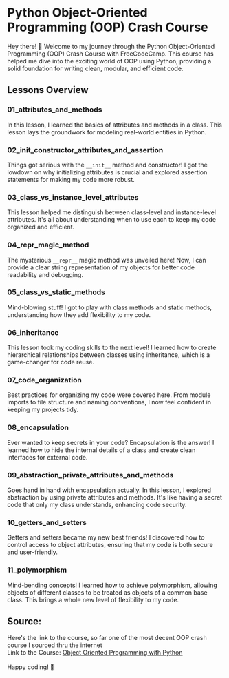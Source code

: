 # Python Object-Oriented Programming (OOP) Crash Course

Hey there! 👋 Welcome to my journey through the Python Object-Oriented Programming (OOP) Crash Course with FreeCodeCamp. 
This course has helped me dive into the exciting world of OOP using Python, 
providing a solid foundation for writing clean, modular, and efficient code.

## Lessons Overview

### 01_attributes_and_methods
In this lesson, I learned the basics of attributes and methods in a class. This lesson lays the groundwork for modeling real-world entities in Python.

### 02_init_constructor_attributes_and_assertion
Things got serious with the `__init__` method and constructor! 
I got the lowdown on why initializing attributes is crucial and explored assertion statements for making my code more robust.

### 03_class_vs_instance_level_attributes
This lesson helped me distinguish between class-level and instance-level attributes. 
It's all about understanding when to use each to keep my code organized and efficient.

### 04_repr_magic_method
The mysterious `__repr__` magic method was unveiled here! 
Now, I can provide a clear string representation of my objects for better code readability and debugging.

### 05_class_vs_static_methods
Mind-blowing stuff! 
I got to play with class methods and static methods, 
understanding how they add flexibility to my code.

### 06_inheritance
This lesson took my coding skills to the next level! 
I learned how to create hierarchical relationships between classes using inheritance, 
which is a game-changer for code reuse.

### 07_code_organization
Best practices for organizing my code were covered here. 
From module imports to file structure and naming conventions, 
I now feel confident in keeping my projects tidy.

### 08_encapsulation
Ever wanted to keep secrets in your code? 
Encapsulation is the answer! 
I learned how to hide the internal details of a class and create clean interfaces for external code.

### 09_abstraction_private_attributes_and_methods
Goes hand in hand with encapsulation actually. 
In this lesson, I explored abstraction by using private attributes and methods. 
It's like having a secret code that only my class understands, enhancing code security.

### 10_getters_and_setters
Getters and setters became my new best friends! 
I discovered how to control access to object attributes, 
ensuring that my code is both secure and user-friendly.

### 11_polymorphism
Mind-bending concepts! 
I learned how to achieve polymorphism, 
allowing objects of different classes to be treated as objects of a common base class. This brings a whole new level of flexibility to my code.

## Source:
Here's the link to the course, so far one of the most decent OOP crash course I sourced thru the internet
<br>
Link to the Course: [Object Oriented Programming with Python](https://www.youtube.com/watch?v=Ej_02ICOIgs&pp=ygUXcHl0aG9uIG9vcCBjcmFzaCBjb3Vyc2U%3D)
<br>
<br>
Happy coding! 🚀